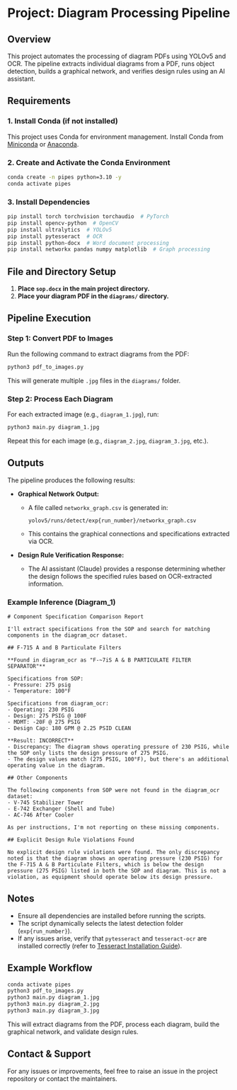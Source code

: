 # Project: Diagram Processing Pipeline

## Overview
This project automates the processing of diagram PDFs using YOLOv5 and OCR. The pipeline extracts individual diagrams from a PDF, runs object detection, builds a graphical network, and verifies design rules using an AI assistant.

## Requirements
### **1. Install Conda (if not installed)**
This project uses Conda for environment management. Install Conda from [Miniconda](https://docs.conda.io/en/latest/miniconda.html) or [Anaconda](https://www.anaconda.com/).

### **2. Create and Activate the Conda Environment**
```bash
conda create -n pipes python=3.10 -y
conda activate pipes
```

### **3. Install Dependencies**
```bash
pip install torch torchvision torchaudio  # PyTorch
pip install opencv-python  # OpenCV
pip install ultralytics  # YOLOv5
pip install pytesseract  # OCR
pip install python-docx  # Word document processing
pip install networkx pandas numpy matplotlib  # Graph processing
```

## **File and Directory Setup**
1. **Place `sop.docx` in the main project directory.**
2. **Place your diagram PDF in the `diagrams/` directory.**

## **Pipeline Execution**
### **Step 1: Convert PDF to Images**
Run the following command to extract diagrams from the PDF:
```bash
python3 pdf_to_images.py
```
This will generate multiple `.jpg` files in the `diagrams/` folder.

### **Step 2: Process Each Diagram**
For each extracted image (e.g., `diagram_1.jpg`), run:
```bash
python3 main.py diagram_1.jpg
```
Repeat this for each image (e.g., `diagram_2.jpg`, `diagram_3.jpg`, etc.).

## **Outputs**
The pipeline produces the following results:
- **Graphical Network Output:**
  - A file called `networkx_graph.csv` is generated in:
    ```
    yolov5/runs/detect/exp{run_number}/networkx_graph.csv
    ```
  - This contains the graphical connections and specifications extracted via OCR.

- **Design Rule Verification Response:**
  - The AI assistant (Claude) provides a response determining whether the design follows the specified rules based on OCR-extracted information.

### **Example Inference (Diagram_1)**
```text
# Component Specification Comparison Report

I'll extract specifications from the SOP and search for matching components in the diagram_ocr dataset.

## F-715 A and B Particulate Filters

**Found in diagram_ocr as "F-~7iS A & B PARTICULATE FILTER SEPARATOR"**

Specifications from SOP:
- Pressure: 275 psig
- Temperature: 100°F

Specifications from diagram_ocr:
- Operating: 230 PSIG
- Design: 275 PSIG @ 100F
- MDMT: -20F @ 275 PSIG
- Design Cap: 180 GPM @ 2.25 PSID CLEAN

**Result: INCORRECT**
- Discrepancy: The diagram shows operating pressure of 230 PSIG, while the SOP only lists the design pressure of 275 PSIG.
- The design values match (275 PSIG, 100°F), but there's an additional operating value in the diagram.

## Other Components

The following components from SOP were not found in the diagram_ocr dataset:
- V-745 Stabilizer Tower
- E-742 Exchanger (Shell and Tube)
- AC-746 After Cooler

As per instructions, I'm not reporting on these missing components.

## Explicit Design Rule Violations Found

No explicit design rule violations were found. The only discrepancy noted is that the diagram shows an operating pressure (230 PSIG) for the F-715 A & B Particulate Filters, which is below the design pressure (275 PSIG) listed in both the SOP and diagram. This is not a violation, as equipment should operate below its design pressure.
```

## **Notes**
- Ensure all dependencies are installed before running the scripts.
- The script dynamically selects the latest detection folder (`exp{run_number}`).
- If any issues arise, verify that `pytesseract` and `tesseract-ocr` are installed correctly (refer to [Tesseract Installation Guide](https://github.com/tesseract-ocr/tesseract)).

## **Example Workflow**
```bash
conda activate pipes
python3 pdf_to_images.py
python3 main.py diagram_1.jpg
python3 main.py diagram_2.jpg
python3 main.py diagram_3.jpg
```
This will extract diagrams from the PDF, process each diagram, build the graphical network, and validate design rules.

## **Contact & Support**
For any issues or improvements, feel free to raise an issue in the project repository or contact the maintainers.

